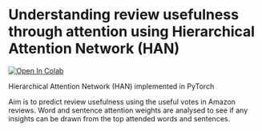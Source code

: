 # Understanding review usefulness through attention using Hierarchical Attention Network (HAN)

[![Open In Colab](https://colab.research.google.com/assets/colab-badge.svg)](https://colab.research.google.com/drive/196bzZylI-f94FDK9_yRgb0-EnUIzCKR_)

Hierarchical Attention Network (HAN) implemented in PyTorch

Aim is to predict review usefulness using the useful votes in Amazon reviews. Word and sentence attention weights are analysed to see if any insights can be drawn from the top attended words and sentences.
